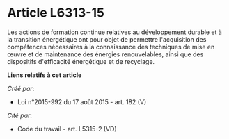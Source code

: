 # Article L6313-15

Les actions de formation continue relatives au développement durable et à la transition énergétique ont pour objet de
permettre l'acquisition des compétences nécessaires à la connaissance des techniques de mise en œuvre et de maintenance des
énergies renouvelables, ainsi que des dispositifs d'efficacité énergétique et de recyclage.

**Liens relatifs à cet article**

_Créé par_:

  - Loi n°2015-992 du 17 août 2015 - art. 182 (V)

_Cité par_:

  - Code du travail - art. L5315-2 (VD)
